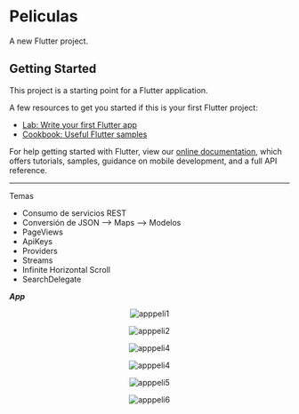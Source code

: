 # Peliculas

A new Flutter project.

## Getting Started

This project is a starting point for a Flutter application.

A few resources to get you started if this is your first Flutter project:

- [Lab: Write your first Flutter app](https://flutter.dev/docs/get-started/codelab)
- [Cookbook: Useful Flutter samples](https://flutter.dev/docs/cookbook)

For help getting started with Flutter, view our
[online documentation](https://flutter.dev/docs), which offers tutorials,
samples, guidance on mobile development, and a full API reference.

----
Temas

- Consumo de servicios REST
- Conversión de JSON --> Maps --> Modelos
- PageViews
- ApiKeys
- Providers
- Streams
- Infinite Horizontal Scroll
- SearchDelegate

***App***
<p align="center">
  <img src="https://github.com/llStrevensll/AppPeliculas-Flutter/blob/master/images-git/appPeli.PNG?raw=true" alt="apppeli1"/>
</p>

<p align="center">
  <img src="https://github.com/llStrevensll/AppPeliculas-Flutter/blob/master/images-git/appPeli2.PNG?raw=true" alt="apppeli2"/>
</p>

<p align="center">
  <img src="https://github.com/llStrevensll/AppPeliculas-Flutter/blob/master/images-git/appPeli3.PNG?raw=true" alt="apppeli4"/>
</p>

<p align="center">
  <img src="https://github.com/llStrevensll/AppPeliculas-Flutter/blob/master/images-git/appPeli4.PNG?raw=true" alt="apppeli4"/>
</p>

<p align="center">
  <img src="https://github.com/llStrevensll/AppPeliculas-Flutter/blob/master/images-git/appPeli5.PNG?raw=true" alt="apppeli5"/>
</p>

<p align="center">
  <img src="https://github.com/llStrevensll/AppPeliculas-Flutter/blob/master/images-git/appPeli6.PNG?raw=true" alt="apppeli6"/>
</p>
